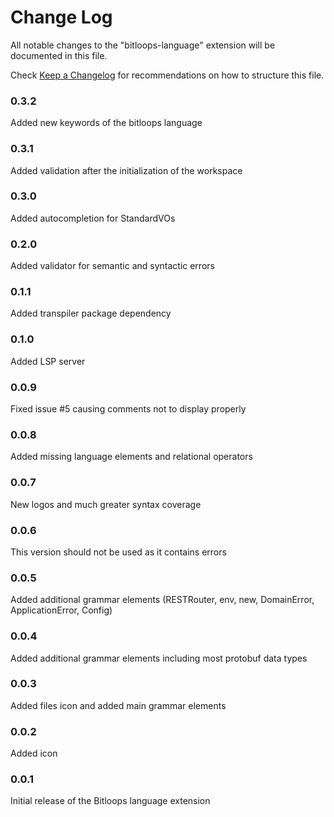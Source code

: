 # Change Log

All notable changes to the "bitloops-language" extension will be documented in this file.

Check [Keep a Changelog](http://keepachangelog.com/) for recommendations on how to structure this file.

### 0.3.2

Added new keywords of the bitloops language

### 0.3.1

Added validation after the initialization of the workspace

### 0.3.0

Added autocompletion for StandardVOs

### 0.2.0

Added validator for semantic and syntactic errors

### 0.1.1

Added transpiler package dependency

### 0.1.0

Added LSP server

### 0.0.9

Fixed issue #5 causing comments not to display properly

### 0.0.8

Added missing language elements and relational operators

### 0.0.7

New logos and much greater syntax coverage

### 0.0.6

This version should not be used as it contains errors

### 0.0.5

Added additional grammar elements (RESTRouter, env, new, DomainError, ApplicationError, Config)

### 0.0.4

Added additional grammar elements including most protobuf data types

### 0.0.3

Added files icon and added main grammar elements

### 0.0.2

Added icon

### 0.0.1

Initial release of the Bitloops language extension
